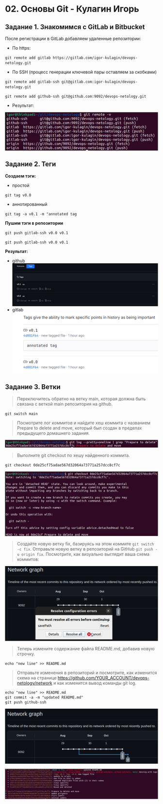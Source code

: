 # 02. Основы Git - Кулагин Игорь
## Задание 1. Знакомимся с GitLab и Bitbucket
После регистрации в GitLab добавляем удаленные репозитории:

- По https:

`git remote add gitlab https://gitlab.com/igor-kulagin/devops-netology.git`

- По SSH (процесс генерации ключевой пары оставляем за скобками)

`git remote add gitlab-ssh git@gitlab.com:igor-kulagin/devops-netology.git`

`git remote add github-ssh git@github.com:9092/devops-netology.git`

- Результат:

![Task #1.01](screenshots/remote_repos.png) 


## Задание 2. Теги

**Создаем тэги:**

- простой

`git tag v0.0`

- аннотированный

`git tag -a v0.1 -m "annotated tag`

**Пушим тэги в репозитории**

`git push gitlab-ssh v0.0 v0.1`

`git push gitlab-ssh v0.0 v0.1`

**Результат:**

- github
![0.2 Task #2.01](screenshots/tags_github.png) 
- gitlab
![0.2 Task #2.02](screenshots/tags_gitlab.png)

## Задание 3. Ветки

> Переключитесь обратно на ветку main, которая должна быть связана с веткой main репозитория на github.

`git switch main`

> Посмотрите лог коммитов и найдите хеш коммита с названием Prepare to delete and move, который был создан в пределах предыдущего домашнего задания.

![0.2 Task #2.03](screenshots/0de25cf75adae567d32064a73771a257dcc8cf7c.png)

> Выполните git checkout по хешу найденного коммита.

`git checkout 0de25cf75adae567d32064a73771a257dcc8cf7c`

![0.2 Task #2.03](screenshots/checkout.png)

> Создайте новую ветку fix, базируясь на этом коммите `git switch -c fix`.
> Отправьте новую ветку в репозиторий на GitHub `git push -u origin fix`.
> Посмотрите, как визуально выглядит ваша схема коммитов:

![0.2 Task #2.04](screenshots/brach_graphical_view_1.png)

> Теперь измените содержание файла README.md, добавив новую строчку.

`echo "new line" >> README.md`

> Отправьте изменения в репозиторий и посмотрите, как изменится схема на странице https://github.com/YOUR_ACCOUNT/devops-netology/network и как изменится вывод команды git log.

```
echo "new line" >> README.md
git commit -a -m "updated README.md"
git push github-ssh
```
![0.2 Task #2.05](screenshots/brach_graphical_view_2.png)

![0.2 Task #2.05](screenshots/brach_pseudo_graphical_view.png)




